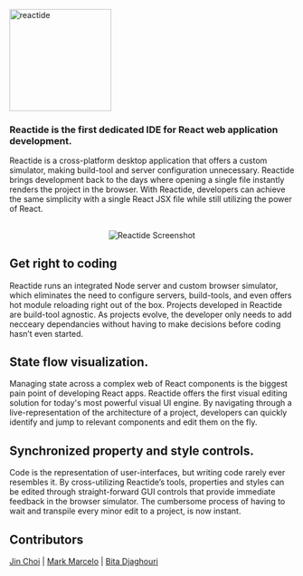 <a href='http://reactide.io/'><img alt="reactide" src="http://reactide.io/images/reactide-header.jpg" height="180"></a>

### Reactide is the first dedicated IDE for React web application development.
Reactide is a cross-platform desktop application that offers a custom simulator, making build-tool and server configuration unnecessary. Reactide brings development back to the days where opening a single file instantly renders the project in the browser. With Reactide, developers can achieve the same simplicity with a single React JSX file while still utilizing the power of React.

## 
<p align="center">
  <img alt="Reactide Screenshot" src="http://reactide.io.s3-website-us-west-1.amazonaws.com/images/reactide-screenshot2.png">
</p>

## Get right to coding
Reactide runs an integrated Node server and custom browser simulator, which eliminates the need to configure servers, build-tools, and even offers hot module reloading right out of the box. Projects developed in Reactide are build-tool agnostic. As projects evolve, the developer only needs to add necceary dependancies without having to make decisions before coding hasn’t even started.

## State flow visualization.
Managing state across a complex web of React components is the biggest pain point of developing React apps. Reactide offers the first visual editing solution for today's most powerful visual UI engine. By navigating through a live-representation of  the architecture of a project, developers can quickly identify and jump to relevant components and edit them on the fly.

## Synchronized property and style controls.
Code is the representation of user-interfaces, but writing code rarely ever resembles it. By cross-utilizing Reactide’s tools, properties and styles can be edited through straight-forward GUI controls that provide immediate feedback in the browser simulator. The cumbersome process of having to wait and transpile every minor edit to a project, is now instant.

## Contributors
[Jin Choi](https://github.com/jinihendrix) | [Mark Marcelo](https://github.com/markmarcelo) | [Bita Djaghouri](https://github.com/bitadj)
